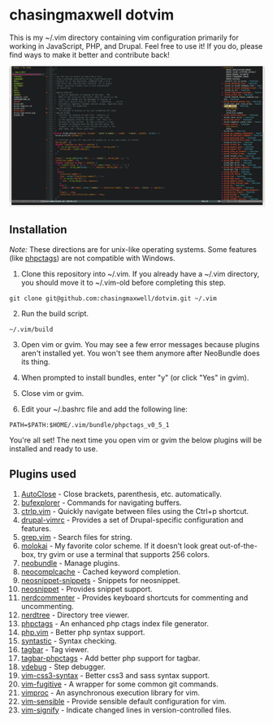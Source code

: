 # chasingmaxwell dotvim

This is my ~/.vim directory containing vim configuration primarily for working
in JavaScript, PHP, and Drupal. Feel free to use it! If you do, please find ways
to make it better and contribute back!

![chasingmaxwell dotvim screenshot](/screenshot.png?raw=true "Schreenshot")

## Installation

_Note:_ These directions are for unix-like operating systems. Some features
(like [phpctags](https://github.com/vim-php/phpctags)) are not compatible with
Windows.

1. Clone this repository into ~/.vim. If you already have a ~/.vim directory,
you should move it to ~/.vim-old before completing this step.
  ```
  git clone git@github.com:chasingmaxwell/dotvim.git ~/.vim
  ```

2. Run the build script.
  ```
  ~/.vim/build
  ```

3. Open vim or gvim. You may see a few error messages because plugins aren't
installed yet. You won't see them anymore after NeoBundle does its thing.

4. When prompted to install bundles, enter "y" (or click "Yes" in gvim).

5. Close vim or gvim.

6. Edit your ~/.bashrc file and add the following line:
  ```
  PATH=$PATH:$HOME/.vim/bundle/phpctags_v0_5_1
  ```

You're all set! The next time you open vim or gvim the below plugins will be
installed and ready to use.

## Plugins used

1. [AutoClose](https://github.com/vim-scripts/AutoClose) - Close brackets,
parenthesis, etc. automatically.
2. [bufexplorer](https://github.com/jlanzarotta/bufexplorer) - Commands for
navigating buffers.
3. [ctrlp.vim](https://github.com/ctrlpvim/ctrlp.vim) - Quickly navigate between
files using the Ctrl+p shortcut.
4. [drupal-vimrc](https://drupal.org/project/vimrc) - Provides a set of
Drupal-specific configuration and features.
5. [grep.vim](https://github.com/vim-scripts/grep.vim) - Search files for
string.
6. [molokai](https://github.com/tomasr/molokai) - My favorite color scheme. If
it doesn't look great out-of-the-box, try gvim or use a terminal that supports
256 colors.
7. [neobundle](https://github.com/Shougo/neobundle.vim) - Manage plugins.
8. [neocomplcache](https://github.com/Shougo/neocomplcache.vim) - Cached keyword
completion.
9. [neosnippet-snippets](https://github.com/Shougo/neosnippet-snippets) -
Snippets for neosnippet.
10. [neosnippet](https://github.com/Shougo/neosnippet.vim) - Provides snippet
support.
11. [nerdcommenter](https://github.com/scrooloose/nerdcommenter) - Provides
keyboard shortcuts for commenting and uncommenting.
12. [nerdtree](https://github.com/scrooloose/nerdtree) - Directory tree viewer.
13. [phpctags](https://github.com/vim-php/phpctags) - An enhanced php ctags
index file generator.
14. [php.vim](https://github.com/StanAngeloff/php.vim) - Better php syntax support.
15. [syntastic](https://github.com/scrooloose/syntastic) - Syntax checking.
16. [tagbar](https://github.com/majutsushi/tagbar) - Tag viewer.
17. [tagbar-phpctags](https://github.com/vim-php/tagbar-phpctags.vim) - Add
better php support for tagbar.
18. [vdebug](https://github.com/joonty/vdebug) - Step debugger.
19. [vim-css3-syntax](https://github.com/hail2u/vim-css3-syntax) - Better css3
and sass syntax support.
20. [vim-fugitive](https://github.com/tpope/vim-fugitive) - A wrapper for some
common git commands.
21. [vimproc](https://github.com/Shougo/vimproc.vim) - An asynchronous execution
library for vim.
22. [vim-sensible](https://github.com/tpope/vim-sensible) - Provide sensible
default configuration for vim.
23. [vim-signify](https://github.com/mhinz/vim-signify) - Indicate changed lines
in version-controlled files.
